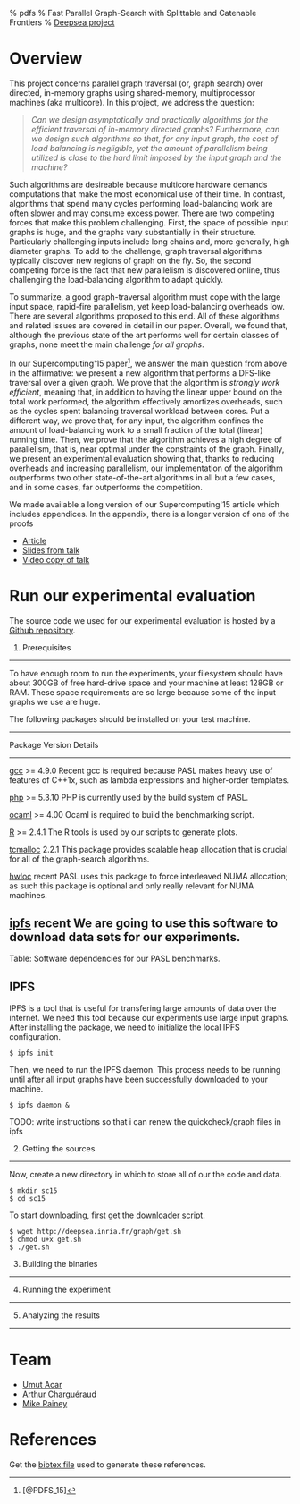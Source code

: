 % pdfs
% Fast Parallel Graph-Search with Splittable and Catenable Frontiers
% [Deepsea project](http://deepsea.inria.fr/)

Overview
========

This project concerns parallel graph traversal (or, graph search) over
directed, in-memory graphs using shared-memory, multiprocessor
machines (aka multicore). In this project, we address the question:

> *Can we design asymptotically and practically algorithms for the
> efficient traversal of in-memory directed graphs? Furthermore, can
> we design such algorithms so that, for any input graph, the cost of
> load balancing is negligible, yet the amount of parallelism being
> utilized is close to the hard limit imposed by the input graph and
> the machine?*

Such algorithms are desireable because multicore hardware demands
computations that make the most economical use of their time. In
contrast, algorithms that spend many cycles performing load-balancing
work are often slower and may consume excess power. There are two
competing forces that make this problem challenging. First, the space
of possible input graphs is huge, and the graphs vary substantially in
their structure. Particularly challenging inputs include long chains
and, more generally, high diameter graphs. To add to the challenge,
graph traversal algorithms typically discover new regions of graph on
the fly. So, the second competing force is the fact that new
parallelism is discovered online, thus challenging the load-balancing
algorithm to adapt quickly.

To summarize, a good graph-traversal algorithm must cope with the
large input space, rapid-fire parallelism, yet keep load-balancing
overheads low. There are several algorithms proposed to this end. All
of these algorithms and related issues are covered in detail in our
paper. Overall, we found that, although the previous state of the art
performs well for certain classes of graphs, none meet the main
challenge *for all graphs*.

In our Supercomputing'15 paper[^1], we answer the main question from
above in the affirmative: we present a new algorithm that performs a
DFS-like traversal over a given graph. We prove that the algorithm is
*strongly work efficient*, meaning that, in addition to having the
linear upper bound on the total work performed, the algorithm
effectively amortizes overheads, such as the cycles spent balancing
traversal workload between cores. Put a different way, we prove that,
for any input, the algorithm confines the amount of load-balancing
work to a small fraction of the total (linear) running time. Then, we
prove that the algorithm achieves a high degree of parallelism, that
is, near optimal under the constraints of the graph. Finally, we
present an experimental evaluation showing that, thanks to reducing
overheads and increasing parallelism, our implementation of the
algorithm outperforms two other state-of-the-art algorithms in all but
a few cases, and in some cases, far outperforms the competition.

We made available a long version of our Supercomputing'15 article
which includes appendices. In the appendix, there is a longer version
of one of the proofs

- [Article](http://chargueraud.org/research/2015/pdfs/pdfs_sc15.pdf)
- [Slides from talk](http://gallium.inria.fr/~rainey/slides/sc15-pdfs-talk.pdf)
- [Video copy of talk](https://www.youtube.com/watch?v=kOausvmMtmM)

Run our experimental evaluation
===============================

The source code we used for our experimental evaluation is hosted by a
[Github
repository](https://github.com/deepsea-inria/pasl/tree/new-sc15-graph/).

1. Prerequisites
----------------

To have enough room to run the experiments, your filesystem should
have about 300GB of free hard-drive space and your machine at least
128GB or RAM. These space requirements are so large because some of
the input graphs we use are huge.

The following packages should be installed on your test machine.

----------------------------------------------------------------------------------------------------------
Package                                            Version        Details
------------------------------------------------   ----------     ----------------------------------------
[gcc](https://gcc.gnu.org/)                         >= 4.9.0      Recent gcc is required because PASL 
                                                                  makes heavy use of features of C++1x,
                                                                  such as lambda expressions and
                                                                  higher-order templates.

[php](http://www.php.net/)                          >= 5.3.10     PHP is currently used by the build system 
                                                                  of PASL. 

[ocaml](http://www.ocaml.org/)                      >= 4.00       Ocaml is required to build the
                                                                  benchmarking script.

[R](http://www.r-project.org/)                      >= 2.4.1      The R tools is used by our scripts to
                                                                  generate plots.
                                               
[tcmalloc](http://goog-perftools.sourceforge.net)   2.2.1         This package provides scalable heap
                                                                  allocation that is crucial for all of 
                                                                  the graph-search algorithms.

[hwloc](http://www.open-mpi.org/projects/hwloc/)    recent        PASL uses this package to force
                                                                  interleaved NUMA allocation; as
                                                                  such this package is optional and only
                                                                  really relevant for NUMA machines.

[ipfs](https://ipfs.io/)                            recent        We are going to use this software to
                                                                  download data sets for our experiments.
----------------------------------------------------------------------------------------------------------

Table: Software dependencies for our PASL benchmarks.

IPFS
----

IPFS is a tool that is useful for transfering large amounts of data
over the internet. We need this tool because our experiments use large
input graphs. After installing the package, we need to initialize the
local IPFS configuration.

~~~~
$ ipfs init
~~~~

Then, we need to run the IPFS daemon. This process needs to be running
until after all input graphs have been successfully downloaded to your
machine.

~~~~
$ ipfs daemon &
~~~~

TODO: write instructions so that i can renew the quickcheck/graph files in ipfs

2. Getting the sources
----------------------

Now, create a new directory in which to store all of our the code and
data.

~~~~
$ mkdir sc15
$ cd sc15
~~~~

To start downloading, first get the [downloader
script](get.sh).

~~~~
$ wget http://deepsea.inria.fr/graph/get.sh
$ chmod u+x get.sh
$ ./get.sh
~~~~

3. Building the binaries
------------------------

4. Running the experiment
-------------------------

5. Analyzing the results
------------------------

Team
====

- [Umut Acar](http://www.umut-acar.org/site/umutacar/)
- [Arthur Charguéraud](http://www.chargueraud.org/)
- [Mike Rainey](http://gallium.inria.fr/~rainey/)

References
==========

Get the [bibtex file](graph.bib) used to generate these
references.

[^1]: [@PDFS_15]
